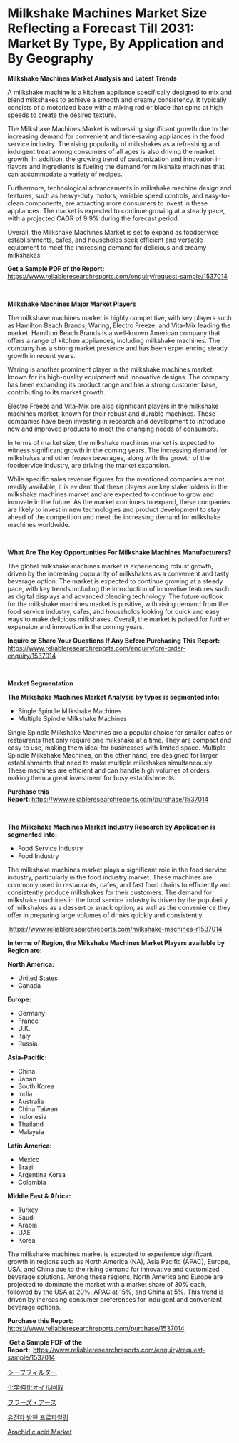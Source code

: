 <p><h1>Milkshake Machines Market Size Reflecting a Forecast Till 2031: Market By Type, By Application and By Geography</h1></p><p><strong>Milkshake Machines Market Analysis and Latest Trends</strong></p>
<p><p>A milkshake machine is a kitchen appliance specifically designed to mix and blend milkshakes to achieve a smooth and creamy consistency. It typically consists of a motorized base with a mixing rod or blade that spins at high speeds to create the desired texture. </p><p>The Milkshake Machines Market is witnessing significant growth due to the increasing demand for convenient and time-saving appliances in the food service industry. The rising popularity of milkshakes as a refreshing and indulgent treat among consumers of all ages is also driving the market growth. In addition, the growing trend of customization and innovation in flavors and ingredients is fueling the demand for milkshake machines that can accommodate a variety of recipes.</p><p>Furthermore, technological advancements in milkshake machine design and features, such as heavy-duty motors, variable speed controls, and easy-to-clean components, are attracting more consumers to invest in these appliances. The market is expected to continue growing at a steady pace, with a projected CAGR of 9.9% during the forecast period.</p><p>Overall, the Milkshake Machines Market is set to expand as foodservice establishments, cafes, and households seek efficient and versatile equipment to meet the increasing demand for delicious and creamy milkshakes.</p></p>
<p><strong>Get a Sample PDF of the Report:&nbsp;</strong> <a href="https://www.reliableresearchreports.com/enquiry/request-sample/1537014">https://www.reliableresearchreports.com/enquiry/request-sample/1537014</a></p>
<p>&nbsp;</p>
<p><strong>Milkshake Machines Major Market Players</strong></p>
<p><p>The milkshake machines market is highly competitive, with key players such as Hamilton Beach Brands, Waring, Electro Freeze, and Vita-Mix leading the market. Hamilton Beach Brands is a well-known American company that offers a range of kitchen appliances, including milkshake machines. The company has a strong market presence and has been experiencing steady growth in recent years.</p><p>Waring is another prominent player in the milkshake machines market, known for its high-quality equipment and innovative designs. The company has been expanding its product range and has a strong customer base, contributing to its market growth.</p><p>Electro Freeze and Vita-Mix are also significant players in the milkshake machines market, known for their robust and durable machines. These companies have been investing in research and development to introduce new and improved products to meet the changing needs of consumers.</p><p>In terms of market size, the milkshake machines market is expected to witness significant growth in the coming years. The increasing demand for milkshakes and other frozen beverages, along with the growth of the foodservice industry, are driving the market expansion.</p><p>While specific sales revenue figures for the mentioned companies are not readily available, it is evident that these players are key stakeholders in the milkshake machines market and are expected to continue to grow and innovate in the future. As the market continues to expand, these companies are likely to invest in new technologies and product development to stay ahead of the competition and meet the increasing demand for milkshake machines worldwide.</p></p>
<p>&nbsp;</p>
<p><strong>What Are The Key Opportunities For Milkshake Machines Manufacturers?</strong></p>
<p><p>The global milkshake machines market is experiencing robust growth, driven by the increasing popularity of milkshakes as a convenient and tasty beverage option. The market is expected to continue growing at a steady pace, with key trends including the introduction of innovative features such as digital displays and advanced blending technology. The future outlook for the milkshake machines market is positive, with rising demand from the food service industry, cafes, and households looking for quick and easy ways to make delicious milkshakes. Overall, the market is poised for further expansion and innovation in the coming years.</p></p>
<p><strong>Inquire or Share Your Questions If Any Before Purchasing This Report:</strong> <a href="https://www.reliableresearchreports.com/enquiry/pre-order-enquiry/1537014">https://www.reliableresearchreports.com/enquiry/pre-order-enquiry/1537014</a></p>
<p>&nbsp;</p>
<p><strong>Market Segmentation</strong></p>
<p><strong>The Milkshake Machines Market Analysis by types is segmented into:</strong></p>
<p><ul><li>Single Spindle Milkshake Machines</li><li>Multiple Spindle Milkshake Machines</li></ul></p>
<p><p>Single Spindle Milkshake Machines are a popular choice for smaller cafes or restaurants that only require one milkshake at a time. They are compact and easy to use, making them ideal for businesses with limited space. Multiple Spindle Milkshake Machines, on the other hand, are designed for larger establishments that need to make multiple milkshakes simultaneously. These machines are efficient and can handle high volumes of orders, making them a great investment for busy establishments.</p></p>
<p><strong>Purchase this Report:&nbsp;</strong><a href="https://www.reliableresearchreports.com/purchase/1537014">https://www.reliableresearchreports.com/purchase/1537014</a></p>
<p>&nbsp;</p>
<p><strong>The Milkshake Machines Market Industry Research by Application is segmented into:</strong></p>
<p><ul><li>Food Service Industry</li><li>Food Industry</li></ul></p>
<p><p>The milkshake machines market plays a significant role in the food service industry, particularly in the food industry market. These machines are commonly used in restaurants, cafes, and fast food chains to efficiently and consistently produce milkshakes for their customers. The demand for milkshake machines in the food service industry is driven by the popularity of milkshakes as a dessert or snack option, as well as the convenience they offer in preparing large volumes of drinks quickly and consistently.</p></p>
<p><a href="https://www.reliableresearchreports.com/milkshake-machines-r1537014">&nbsp;https://www.reliableresearchreports.com/milkshake-machines-r1537014</a></p>
<p><strong>In terms of Region, the Milkshake Machines Market Players available by Region are:</strong></p>
<p>
    <p> <strong> North America: </strong>
        <ul>
            <li>United States</li>
            <li>Canada</li>
        </ul>
        </p> 
    <p> <strong> Europe: </strong>
        <ul>
            <li>Germany</li>
            <li>France</li>
            <li>U.K.</li>
            <li>Italy</li>
            <li>Russia</li>
        </ul>
        </p> 
    <p> <strong> Asia-Pacific: </strong>
        <ul>
            <li>China</li>
            <li>Japan</li>
            <li>South Korea</li>
            <li>India</li>
            <li>Australia</li>
            <li>China Taiwan</li>
            <li>Indonesia</li>
            <li>Thailand</li>
            <li>Malaysia</li>
        </ul>
        </p> 
    <p> <strong> Latin America: </strong>
        <ul>
            <li>Mexico</li>
            <li>Brazil</li>
            <li>Argentina Korea</li>
            <li>Colombia</li>
        </ul>
        </p> 
    <p> <strong> Middle East & Africa: </strong>
        <ul>
            <li>Turkey</li>
            <li>Saudi</li>
            <li>Arabia</li>
            <li>UAE</li>
            <li>Korea</li>
        </ul>
    </p>
    </p>
<p><p>The milkshake machines market is expected to experience significant growth in regions such as North America (NA), Asia Pacific (APAC), Europe, USA, and China due to the rising demand for innovative and customized beverage solutions. Among these regions, North America and Europe are projected to dominate the market with a market share of 30% each, followed by the USA at 20%, APAC at 15%, and China at 5%. This trend is driven by increasing consumer preferences for indulgent and convenient beverage options.</p></p>
<p><strong>Purchase this Report: </strong><a href="https://www.reliableresearchreports.com/purchase/1537014">https://www.reliableresearchreports.com/purchase/1537014</a></p>
<p>&nbsp;<strong>Get a Sample PDF of the Report:&nbsp;&nbsp;</strong><a href="https://www.reliableresearchreports.com/enquiry/request-sample/1537014">https://www.reliableresearchreports.com/enquiry/request-sample/1537014</a></p>
<p><strong></strong></p>
<p><p><a href="https://medium.com/@munroco657/%E3%81%B5%E3%82%8B%E3%81%84%E3%83%95%E3%82%A3%E3%83%AB%E3%82%BF%E3%83%BC%E3%83%9E%E3%83%BC%E3%82%B1%E3%83%83%E3%83%88-%E3%82%BF%E3%82%A4%E3%83%97-%E3%82%A2%E3%83%97%E3%83%AA%E3%82%B1%E3%83%BC%E3%82%B7%E3%83%A7%E3%83%B3-%E5%9C%B0%E7%90%86%E3%81%AB%E3%82%88%E3%82%8B%E5%8C%85%E6%8B%AC%E7%9A%84%E8%A9%95%E4%BE%A1-7a6335e1a86a">シーブフィルター</a></p><p><a href="https://github.com/nxboeu02965442/Market-Research-Report-List-1/blob/main/300971936631.md">化学強化オイル回収</a></p><p><a href="https://github.com/moulafa/Market-Research-Report-List-1/blob/main/208203136632.md">フラーズ・アース</a></p><p><a href="https://medium.com/@tomienow676/%EC%9C%A0%EC%A0%84%EC%9E%90-%EB%B0%9C%ED%98%84-%ED%94%84%EB%A1%9C%ED%8C%8C%EC%9D%BC%EB%A7%81-%EC%8B%9C%EC%9E%A5-%EA%B2%BD%EC%9F%81-%EB%B6%84%EC%84%9D-%EC%8B%9C%EC%9E%A5-%EB%8F%99%ED%96%A5-%EB%B0%8F-2031%EB%85%84%EA%B9%8C%EC%A7%80-%EC%98%88%EC%B8%A1-8fba09bcfd26">유전자 발현 프로파일링</a></p><p><a href="https://issuu.com/reportprime-2/docs/arachidic-acid-market-size-2030.pptx">Arachidic acid Market</a></p></p>